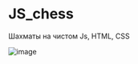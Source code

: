 # JS_chess

Шахматы на чистом Js, HTML, CSS

![image](https://user-images.githubusercontent.com/37026894/191486514-b4d512f5-343f-499d-b0e0-052213166629.png)
